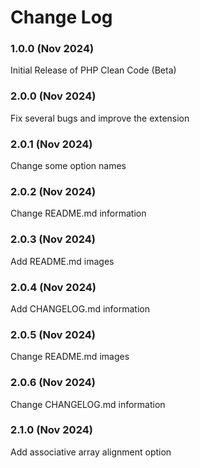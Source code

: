 # Change Log

### 1.0.0 (Nov 2024)

Initial Release of PHP Clean Code (Beta)

### 2.0.0 (Nov 2024)

Fix several bugs and improve the extension

### 2.0.1 (Nov 2024)

Change some option names

### 2.0.2 (Nov 2024)

Change README.md information

### 2.0.3 (Nov 2024)

Add README.md images

### 2.0.4 (Nov 2024)

Add CHANGELOG.md information

### 2.0.5 (Nov 2024)

Change README.md images

### 2.0.6 (Nov 2024)

Change CHANGELOG.md information

### 2.1.0 (Nov 2024)

Add associative array alignment option
